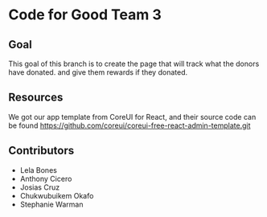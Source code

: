 # Code for Good Team 3

## Goal
This goal of this branch is to create the page that will track what the donors have donated. and give them rewards if they donated.

## Resources
We got our app template from CoreUI for React, and their source code can be found  https://github.com/coreui/coreui-free-react-admin-template.git

## Contributors
- Lela Bones
- Anthony Cicero
- Josias Cruz
- Chukwubuikem Okafo
- Stephanie Warman
